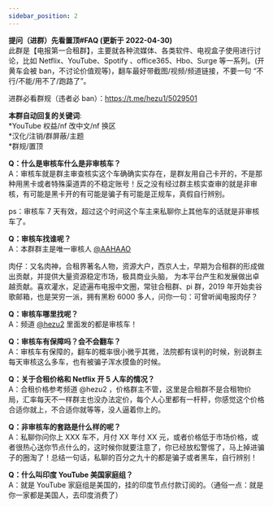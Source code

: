 ```yaml
---
sidebar_position: 2
---
```


**提问（进群）先看置顶#FAQ (更新于 2022-04-30)**  
此群是【电报第一合租群】，主要就各种流媒体、各类软件、电视盒子使用进行讨论，比如 Netflix、YouTube、Spotify 、office365、Hbo、Surge 等一系列。(开黄车会被 ban，不讨论价值观等)，翻车最好带截图/视频/频道链接，不要一句 “不行/不能/用不了/跑路了”。

进群必看群规（违者必 ban）：https://t.me/hezu1/5029501

**本群自动回复的关键词**:  
*YouTube 权益/nf 改中文/nf 换区  
*汉化/注销/群屏蔽/主题  
\*群规/置顶

**Q：什么是审核车什么是非审核车？**  
A：审核车就是群主审查核实这个车确确实实存在，是群友用自己卡开的，不是那种用黑卡或者特殊渠道弄的不稳定账号！反之没有经过群主核实查审的就是非审核，有可能是黑卡开的有可能是骗子有可能是正规车，真假自行辨别。

ps：审核车 7 天有效，超过这个时间这个车主来私聊你上其他车的话就是非审核车了。

**Q：审核车找谁呢？**  
A：本群群主是唯一审核人 [@AAHAAO](https://t.me/@AAHAAO)  

肉仔：又名肉神，合租界著名人物，资源大户，西京人士，早期为合租群的形成做出贡献，并提供大量资源稳定市场，极具商业头脑， 为本平台产生和发展做出卓越贡献。喜欢灌水，足迹遍布电报中文圈，常驻合租群、pi 群，2019 年开始卖谷歌邮箱，也是哭穷一派，拥有黑粉 6000 多人，问你一句：可曾听闻电报肉仔？

**Q：审核车哪里找呢？**  
A：频道 [@hezu2](https://t.me/hezu2) 里面发的都是审核车！

**Q：审核车有保障吗？会不会翻车？**  
A：审核车有保障的，翻车的概率很小微乎其微，法院都有误判的时候，别说群主每天审核这么多车，也有被骗子浑水摸鱼的时候。

**Q：关于合租价格和 Netflix 开 5 人车的情况？**  
A：合租价格参考频道 @hezu2 ，价格群主不管，这里是合租群不是合租物价局，汇率每天不一样群主也没办法定价，每个人心里都有一杆秤，你感觉这个价格合适你就上，不合适你就等等，没人逼着你上的。

**Q：非审核车的套路是什么样的呢？**  
A：私聊你问你上 XXX 车不，月付 XX 年付 XX 元，或者价格低于市场价格，或者很热心送你节点什么的，这时候你就要注意了，你已经放松警惕了，马上掉进骗子的圈淘了！总结一句话，私聊的百分之九十的都是骗子或者黑车，自行辨别！

**Q：什么叫印度 YouTube 美国家庭组？**  
A：就是 YouTube 家庭组是美国的，挂的印度节点付款订阅的。（通俗一点：就是你一家都是美国人，去印度消费了）
